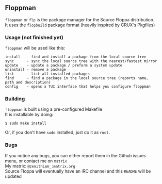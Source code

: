 ## Floppman

`floppman` or `flp` is the package manager for the Source Floppa distribution.\
It uses the `flopbuild` package format (heavily inspired by CRUX's Pkgfiles)

### Usage (not finished yet)

`floppman` will be used like this:
```
install   - find and install a package from the local source tree 
sync      - sync the local source tree with the nearest/fastest mirror 
update    - update a package / preform a system update
uninstall - remove a package
list	  - list all installed packages
find	  - find a package in the local source tree (reports name, path and description)
config    - opens a TUI interface that helps you configure floppman
```

### Building

`floppman` is built using a pre-configured Makefile \
It is installable by doing:
```
$ sudo make install
```
Or, if you don't have `sudo` installed, just do it as `root`.

### Bugs

If you notice any bugs, you can either report them in the Github issues menu, or contact me on `matrix`\
My matrix: `@zenithium_:matrix.org`\
Source Floppa will eventually have an IRC channel and this `README` will be updated 
